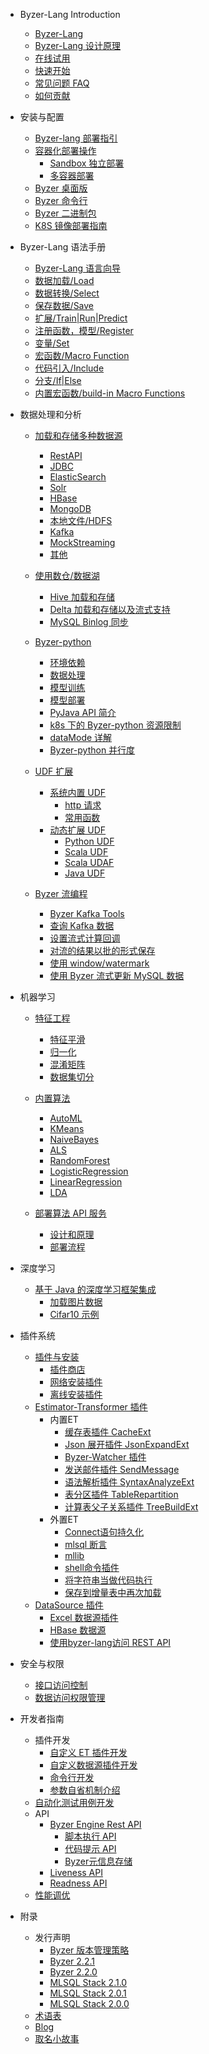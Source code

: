 - Byzer-Lang Introduction
  * [Byzer-Lang](/byzer-lang/zh-cn/introduction/byzer_lang_intro.md)
  * [Byzer-Lang 设计原理](/byzer-lang/zh-cn/introduction/byzer_lang_design.md)
  * [在线试用](/byzer-lang/zh-cn/introduction/online_trial.md)
  * [快速开始](/byzer-lang/zh-cn/introduction/get_started.md)
  * [常见问题 FAQ](/byzer-lang/zh-cn/appendix/faq/byzerlang_FAQ.md)
  * [如何贡献](/byzer-lang/zh-cn/appendix/contribute.md)  

- 安装与配置
  * [Byzer-lang 部署指引](/byzer-lang/zh-cn/installation/README.md)
  * [容器化部署操作](/byzer-lang/zh-cn/installation/containerized_deployment.md)
    * [Sandbox 独立部署](/byzer-lang/zh-cn/installation/containerized_deployment/sandbox-standalone.md)
    * [多容器部署](/byzer-lang/zh-cn/installation/containerized_deployment/muti-continer.md)
  * [Byzer 桌面版](/byzer-lang/zh-cn/installation/desktop-installation.md)    
  * [Byzer 命令行](/byzer-lang/zh-cn/installation/cli-installation.md)
  * [Byzer 二进制包](/byzer-lang/zh-cn/installation/binary-installation.md)
  * [K8S 镜像部署指南](/byzer-lang/zh-cn/installation/containerized_deployment/K8S-deployment.md)

- Byzer-Lang 语法手册
  * [Byzer-Lang 语言向导](/byzer-lang/zh-cn/grammar/outline.md)
  * [数据加载/Load](/byzer-lang/zh-cn/grammar/load.md)
  * [数据转换/Select](/byzer-lang/zh-cn/grammar/select.md)
  * [保存数据/Save](/byzer-lang/zh-cn/grammar/save.md)  
  * [扩展/Train|Run|Predict](/byzer-lang/zh-cn/grammar/et_statement.md)
  * [注册函数，模型/Register](/byzer-lang/zh-cn/grammar/register.md)  
  * [变量/Set](/byzer-lang/zh-cn/grammar/set.md)
  * [宏函数/Macro Function](/byzer-lang/zh-cn/grammar/macro.md)
  * [代码引入/Include](/byzer-lang/zh-cn/grammar/include.md)
  * [分支/If|Else](/byzer-lang/zh-cn/grammar/branch_statement.md)
  * [内置宏函数/build-in Macro Functions](/byzer-lang/zh-cn/grammar/commands.md)

- 数据处理和分析
    - [加载和存储多种数据源](/byzer-lang/zh-cn/datasource/README.md)
      * [RestAPI](/byzer-lang/zh-cn/datasource/restapi.md)
      * [JDBC](/byzer-lang/zh-cn/datasource/jdbc.md)
      * [ElasticSearch](/byzer-lang/zh-cn/datasource/es.md)
      * [Solr](/byzer-lang/zh-cn/datasource/solr.md)
      * [HBase](/byzer-lang/zh-cn/datasource/hbase.md)
      * [MongoDB](/byzer-lang/zh-cn/datasource/mongodb.md)
      * [本地文件/HDFS](/byzer-lang/zh-cn/datasource/file.md)
      * [Kafka](/byzer-lang/zh-cn/datasource/kafka.md)
      * [MockStreaming](/byzer-lang/zh-cn/datasource/mock_streaming.md)
      * [其他](/byzer-lang/zh-cn/datasource/other.md)

    - [使用数仓/数据湖](/byzer-lang/zh-cn/datahouse/README.md)
        * [Hive 加载和存储](/byzer-lang/zh-cn/datahouse/hive.md)
        * [Delta 加载和存储以及流式支持](/byzer-lang/zh-cn/datahouse/delta_lake.md)
        * [MySQL Binlog 同步](/byzer-lang/zh-cn/datahouse/mysql_binlog.md)

    - [Byzer-python](/byzer-lang/zh-cn/python/README.md)
        * [环境依赖](/byzer-lang/zh-cn/python/env.md)
        * [数据处理](/byzer-lang/zh-cn/python/etl.md)
        * [模型训练](/byzer-lang/zh-cn/python/train.md)
        * [模型部署](/byzer-lang/zh-cn/python/deploy_model.md)
        * [PyJava API 简介](/byzer-lang/zh-cn/python/pyjava.md)
        * [k8s 下的 Byzer-python 资源限制](/byzer-lang/zh-cn/python/k8s_resource.md)
        * [dataMode 详解](/byzer-lang/zh-cn/python/datamode.md)
        * [Byzer-python 并行度](/byzer-lang/zh-cn/python/py_parallel.md)
    
    * [UDF 扩展](/byzer-lang/zh-cn/udf/README.md)
        * [系统内置 UDF](/byzer-lang/zh-cn/udf/built_in_udf/README.md)
          * [http 请求](/byzer-lang/zh-cn/udf/built_in_udf/http.md)
          * [常用函数](/byzer-lang/zh-cn/udf/built_in_udf/vec.md)
        * [动态扩展 UDF](/byzer-lang/zh-cn/udf/extend_udf/README.md)
          * [Python UDF](/byzer-lang/zh-cn/udf/extend_udf/python_udf.md)
          * [Scala UDF](/byzer-lang/zh-cn/udf/extend_udf/scala_udf.md)
          * [Scala UDAF](/byzer-lang/zh-cn/udf/extend_udf/scala_udaf.md)
          * [Java UDF](/byzer-lang/zh-cn/udf/extend_udf/java_udf.md)
    
    * [Byzer 流编程](/byzer-lang/zh-cn/streaming/README.md)
      * [Byzer Kafka Tools](/byzer-lang/zh-cn/streaming/kafka_tool.md)
      * [查询 Kafka 数据](/byzer-lang/zh-cn/streaming/query_kafka.md)
      * [设置流式计算回调](/byzer-lang/zh-cn/streaming/callback.md)
      * [对流的结果以批的形式保存](/byzer-lang/zh-cn/streaming/save_in_batch.md)
      * [使用 window/watermark](/byzer-lang/zh-cn/streaming/window_watermark.md)
      * [使用 Byzer 流式更新 MySQL 数据](/byzer-lang/zh-cn/streaming/stream_update_mysql.md)
    
- 机器学习
    * [特征工程](/byzer-lang/zh-cn/ml/feature/README.md)        
        * [特征平滑](/byzer-lang/zh-cn/ml/feature/scale.md)
        * [归一化](/byzer-lang/zh-cn/ml/feature/normalize.md)
        * [混淆矩阵](/byzer-lang/zh-cn/ml/feature/confusion_matrix.md)
        * [数据集切分](/byzer-lang/zh-cn/ml/feature/rate_sample.md)
        
    * [内置算法](/byzer-lang/zh-cn/ml/algs/README.md)
        * [AutoML](/byzer-lang/zh-cn/ml/algs/auto_ml.md) 
        * [KMeans](/byzer-lang/zh-cn/ml/algs/kmeans.md)
        * [NaiveBayes](/byzer-lang/zh-cn/ml/algs/naive_bayes.md)
        * [ALS](/byzer-lang/zh-cn/ml/algs/als.md)
        * [RandomForest](/byzer-lang/zh-cn/ml/algs/random_forest.md) 
        * [LogisticRegression](/byzer-lang/zh-cn/ml/algs/logistic_regression.md)
        * [LinearRegression](/byzer-lang/zh-cn/ml/algs/linear_regression.md)
        * [LDA](/byzer-lang/zh-cn/ml/algs/lda.md)
    
    * [部署算法 API 服务](/byzer-lang/zh-cn/ml/api_service/README.md)
        * [设计和原理](/byzer-lang/zh-cn/ml/api_service/design.md)
        * [部署流程](/byzer-lang/zh-cn/ml/api_service/process.md)
    
- 深度学习
    * [基于 Java 的深度学习框架集成](/byzer-lang/zh-cn/dl/README.md)
        * [加载图片数据](/byzer-lang/zh-cn/dl/load_image.md)
        * [Cifar10 示例](/byzer-lang/zh-cn/dl/cifar10.md)

- 插件系统
    * [插件与安装](/byzer-lang/zh-cn/extension/README.md)
        * [插件商店](/byzer-lang/zh-cn/extension/installation/store.md)
        * [网络安装插件](/byzer-lang/zh-cn/extension/installation/online_install.md)
        * [离线安装插件](/byzer-lang/zh-cn/extension/installation/offline_install.md)
    * [Estimator-Transformer 插件](/byzer-lang/zh-cn/extension/et/README.md)
      * 内置ET
        * [缓存表插件 CacheExt](/byzer-lang/zh-cn/extension/et/CacheExt.md)
        * [Json 展开插件 JsonExpandExt](/byzer-lang/zh-cn/extension/et/JsonExpandExt.md)
        * [Byzer-Watcher 插件](/byzer-lang/zh-cn/extension/et/byzer-watcher.md)
        * [发送邮件插件 SendMessage](/byzer-lang/zh-cn/extension/et/SendMessage.md)
        * [语法解析插件 SyntaxAnalyzeExt](/byzer-lang/zh-cn/extension/et/SyntaxAnalyzeExt.md)
        * [表分区插件 TableRepartition](/byzer-lang/zh-cn/extension/et/TableRepartition.md)
        * [计算表父子关系插件 TreeBuildExt](/byzer-lang/zh-cn/extension/et/TreeBuildExt.md)
      * 外置ET
        * [Connect语句持久化](/byzer-lang/zh-cn/extension/et/external/connect-persist.md)
        * [mlsql 断言](/byzer-lang/zh-cn/extension/et/external/mlsql-assert.md)
        * [mllib](/byzer-lang/zh-cn/extension/et/external/mlsql-mllib.md)
        * [shell命令插件](/byzer-lang/zh-cn/extension/et/external/mlsql-shell.md)
        * [将字符串当做代码执行](/byzer-lang/zh-cn/extension/et/external/run-script.md)
        * [保存到增量表中再次加载](/byzer-lang/zh-cn/extension/et/external/save-then-load.md)
    * [DataSource 插件](/byzer-lang/zh-cn/extension/datasource/README.md)
        * [Excel 数据源插件](/byzer-lang/zh-cn/extension/datasource/excel.md)
        * [HBase 数据源](/byzer-lang/zh-cn/extension/datasource/hbase.md)
        * [使用byzer-lang访问 REST API](/byzer-lang/zh-cn/extension/datasource/rest.md)


- 安全与权限
  * [接口访问控制](/byzer-lang/zh-cn/security/interface_acl/README.md)
  * [数据访问权限管理](/byzer-lang/zh-cn/security/data_acl/README.md)

- 开发者指南   
    * 插件开发
      * [自定义 ET 插件开发](/byzer-lang/zh-cn/developer/extension/et_dev.md)
      * [自定义数据源插件开发](/byzer-lang/zh-cn/developer/extension/ds_dev.md)
      * [命令行开发](/byzer-lang/zh-cn/developer/extension/et_command.md)
      * [参数自省机制介绍](/byzer-lang/zh-cn/developer/extension/et_params_dev.md)
    * [自动化测试用例开发](/byzer-lang/zh-cn/developer/it/integration_test.md)     
    * API
      * [Byzer Engine Rest API](/byzer-lang/zh-cn/developer/api/README.md)
        * [脚本执行 API](/byzer-lang/zh-cn/developer/api/run_script_api.md)
        * [代码提示 API](/byzer-lang/zh-cn/developer/api/code_suggest.md)
        * [Byzer元信息存储](/byzer-lang/zh-cn/developer/api/meta_store.md)
      * [Liveness API](/byzer-lang/zh-cn/developer/api/liveness.md)
      * [Readness API](/byzer-lang/zh-cn/developer/api/readiness.md)
    * [性能调优](/byzer-lang/zh-cn/developer/tunning/dynamic_resource.md)


- 附录
  * 发行声明
    * [Byzer 版本管理策略](/byzer-lang/zh-cn/appendix/release-notes/version.md)
    * [Byzer 2.2.1](/byzer-lang/zh-cn/appendix/release-notes/2.2.1.md)
    * [Byzer 2.2.0](/byzer-lang/zh-cn/appendix/release-notes/2.2.0.md)
    * [MLSQL Stack 2.1.0](/byzer-lang/zh-cn/appendix/release-notes/2.1.0.md)
    * [MLSQL Stack 2.0.1](/byzer-lang/zh-cn/appendix/release-notes/2.0.1.md)
    * [MLSQL Stack 2.0.0](/byzer-lang/zh-cn/appendix/release-notes/2.0.0.md)
  * [术语表](/byzer-lang/zh-cn/appendix/terms.md)  
  * [Blog](/byzer-lang/zh-cn/appendix/blog.md) 
  * [取名小故事](/byzer-lang/zh-cn/appendix/naming_story.md)   
